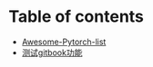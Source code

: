 # Table of contents

* [Awesome-Pytorch-list](README.md)
* [测试gitbook功能](ce-shi-gitbook-gong-neng.md)

